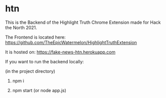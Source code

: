 # htn

This is the Backend of the Highlight Truth Chrome Extension made for Hack the North 2021.

The Frontend is located here: https://github.com/TheEpicWatermelon/HighlightTruthExtension

It is hosted on: https://fake-news-htn.herokuapp.com

If you want to run the backend locally: 

(in the project directory) 

1. npm i

2. npm start (or node app.js)

